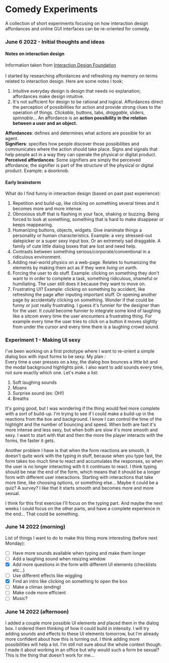 # Comedy Experiments
A collection of short experiments focusing on how interaction design affordances and online GUI interfaces can be re-oriented for comedy.


### June 6 2022 - Initial thoughts and ideas
#### Notes on interaction design
Information taken from [Interaction Design Foundation](https://www.interaction-design.org/)
</br>
</br>
I started by researching affordances and refreshing my memory on terms related to interaction design. Here are some notes I took:
1. Intuitive everyday design is design that needs no explanation; affordances make design intuitive.
2. It's not sufficient for design to be rational and logical. Affordances direct the perception of possibilities for action and provide strong clues to the operation of things. *Clickable*, buttons, tabs, *draggable*, sliders, *spinnable*...
An affordance is an **action possibility in the relation between a user and an object.**

**Affordances**: defines and determines what actions are possible for an agent.<br>
**Signifiers**: specifies how people discover those possibilities and communicates where the action should take place. Signs and signals that help people act in a way they can operate the physical or digital product.<br>
**Perceived affordances**: Some signifiers are simply the perceived affordance; the signifier is part of the structure of the physical or digital product. Example: a doorknob.  

#### Early brainstorm
What do I find funny in interaction design (based on past past experience):
1. Repetition and build-up, like clicking on something several times and it becomes more and more intense.
2. Obnoxious stuff that is flashing in your face, shaking or buzzing. Being forced to look at something, something that is hard to make disappear or keeps reappearing.
3. Humanizing buttons, objects, widgets. Give inanimate things a personality or human characteristics. Example: a very stressed-out datepicker or a super sexy input box. Or an extremely sad draggable. A family of cute little dialog boxes that are lost and need help.
4. Contrasts between something serious/corporate/conventional in a ridiculous environment.
5. Adding real-world physics on a web-page. Relates to humanizing the elements by making them act as if they were *living on earth*.
6. Forcing the user to do stuff. Example: clicking on something they don't want to in order to complete a task, something ridiculous, shameful or humiliating. The user still does it because they want to move on.
7. Frustrating UI? Example: clicking on something by accident, like refreshing the page after inputing important stuff. Or opening another page by accidentally clicking on something. Wonder if that could be funny or just really frustrating. I guess it's funnier for the designer than for the user. It *could* become funnier to integrate some kind of laughing like a sitcom every time the user encounters a frustrating thing. For example every time the user tries to click on a button it moves slightly from under the cursor and every time there is a laughing crowd sound.  

### Experiment 1 - Making UI sexy
I've been working on a first prototype where I want to re-orient a simple dialog box with input forms to be sexy. My plan :
<br>
 Every time a user presses on a key, the dialog box bounces a little bit and the modal background highlights pink. I also want to add sounds every time, not sure exactly which one. Let's make a list:
1. Soft laughing sounds
2. Moans
3. Surprise sound (ex: OH!)
4. Breaths

It's going good, but I was wondering if the thing would feel more complete with a sort of build-up. I'm trying to see if I could make a build-up in the reactions from the box and background. I know I can control the time of the highlight and the number of bouncing and speed. When both are fast it's more intense and less sexy, but when both are slow it's more smooth and sexy. I want to start with that and then the more the player interacts with the forms, the faster it gets.

Another problem I have is that when the form reactions are smooth, it doesn't quite work with the typing in stuff, because when you type fast, the form takes too much time to react and accumulates the responses, so when the user is no longer interacting with it it continues to react. I think typing should be near the end of the form, which means that it should be a longer form with different user interactions. Starting with interactions that take more time, like choosing options, or something else... Maybe it could be a quiz? A survey? I like that it starts smooth and becomes more and more sexual.

I think for this first exercise I'll focus on the typing part. And maybe the next weeks I could focus on the other parts, and have a complete experience in the end... That could be something.

### June 14 2022 (morning)

List of things I want to do to make this thing more interesting (before next Monday):
- [ ] Have more sounds available when typing and make them longer
- [ ] Add a laughing sound when resizing window
- [x] Add more questions in the form with different UI elements (checklists etc...)
- [ ] Use different effects like wiggling
- [x] Find an intro like clicking on something to open the box
- [ ] Make a climax (ending)
- [ ] Make code more efficient
- [ ] Music?

### June 14 2022 (afternoon)
I added a couple more possible UI elements and placed them in the dialog box. I ordered them thinking of how it could build in intensity. I will try adding sounds and effects to these UI elements tomorrow, but I'm already more confident about how this is turning out. I think adding more possibilities will help a lot. I'm still not sure about the whole context though. I made it about working in an office but why would such a form be sexual? This is the thing that doesn't work for me... 
